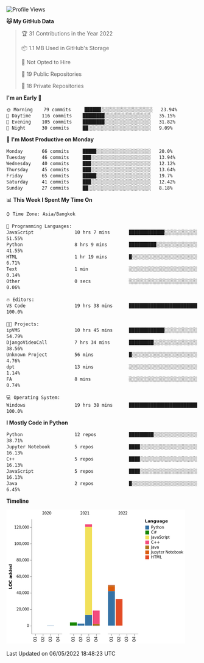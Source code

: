 <!--START_SECTION:waka-->
![Profile Views](http://img.shields.io/badge/Profile%20Views-1-blue)

**🐱 My GitHub Data** 

> 🏆 31 Contributions in the Year 2022
 > 
> 📦 1.1 MB Used in GitHub's Storage 
 > 
> 🚫 Not Opted to Hire
 > 
> 📜 19 Public Repositories 
 > 
> 🔑 18 Private Repositories  
 > 
**I'm an Early 🐤** 

```text
🌞 Morning    79 commits     ██████░░░░░░░░░░░░░░░░░░░   23.94% 
🌆 Daytime    116 commits    ████████░░░░░░░░░░░░░░░░░   35.15% 
🌃 Evening    105 commits    ████████░░░░░░░░░░░░░░░░░   31.82% 
🌙 Night      30 commits     ██░░░░░░░░░░░░░░░░░░░░░░░   9.09%

```
📅 **I'm Most Productive on Monday** 

```text
Monday       66 commits     █████░░░░░░░░░░░░░░░░░░░░   20.0% 
Tuesday      46 commits     ███░░░░░░░░░░░░░░░░░░░░░░   13.94% 
Wednesday    40 commits     ███░░░░░░░░░░░░░░░░░░░░░░   12.12% 
Thursday     45 commits     ███░░░░░░░░░░░░░░░░░░░░░░   13.64% 
Friday       65 commits     █████░░░░░░░░░░░░░░░░░░░░   19.7% 
Saturday     41 commits     ███░░░░░░░░░░░░░░░░░░░░░░   12.42% 
Sunday       27 commits     ██░░░░░░░░░░░░░░░░░░░░░░░   8.18%

```


📊 **This Week I Spent My Time On** 

```text
⌚︎ Time Zone: Asia/Bangkok

💬 Programming Languages: 
JavaScript               10 hrs 7 mins       █████████████░░░░░░░░░░░░   51.55% 
Python                   8 hrs 9 mins        ██████████░░░░░░░░░░░░░░░   41.55% 
HTML                     1 hr 19 mins        █░░░░░░░░░░░░░░░░░░░░░░░░   6.71% 
Text                     1 min               ░░░░░░░░░░░░░░░░░░░░░░░░░   0.14% 
Other                    0 secs              ░░░░░░░░░░░░░░░░░░░░░░░░░   0.06%

🔥 Editors: 
VS Code                  19 hrs 38 mins      █████████████████████████   100.0%

🐱‍💻 Projects: 
ipVMS                    10 hrs 45 mins      █████████████░░░░░░░░░░░░   54.79% 
DjangoVideoCall          7 hrs 34 mins       █████████░░░░░░░░░░░░░░░░   38.56% 
Unknown Project          56 mins             █░░░░░░░░░░░░░░░░░░░░░░░░   4.76% 
dpt                      13 mins             ░░░░░░░░░░░░░░░░░░░░░░░░░   1.14% 
FA                       8 mins              ░░░░░░░░░░░░░░░░░░░░░░░░░   0.74%

💻 Operating System: 
Windows                  19 hrs 38 mins      █████████████████████████   100.0%

```

**I Mostly Code in Python** 

```text
Python                   12 repos            █████████░░░░░░░░░░░░░░░░   38.71% 
Jupyter Notebook         5 repos             ████░░░░░░░░░░░░░░░░░░░░░   16.13% 
C++                      5 repos             ████░░░░░░░░░░░░░░░░░░░░░   16.13% 
JavaScript               5 repos             ████░░░░░░░░░░░░░░░░░░░░░   16.13% 
Java                     2 repos             █░░░░░░░░░░░░░░░░░░░░░░░░   6.45%

```


**Timeline**

![Chart not found](https://raw.githubusercontent.com/pntt3011/pntt3011/main/charts/bar_graph.png) 


 Last Updated on 06/05/2022 18:48:23 UTC
<!--END_SECTION:waka-->
